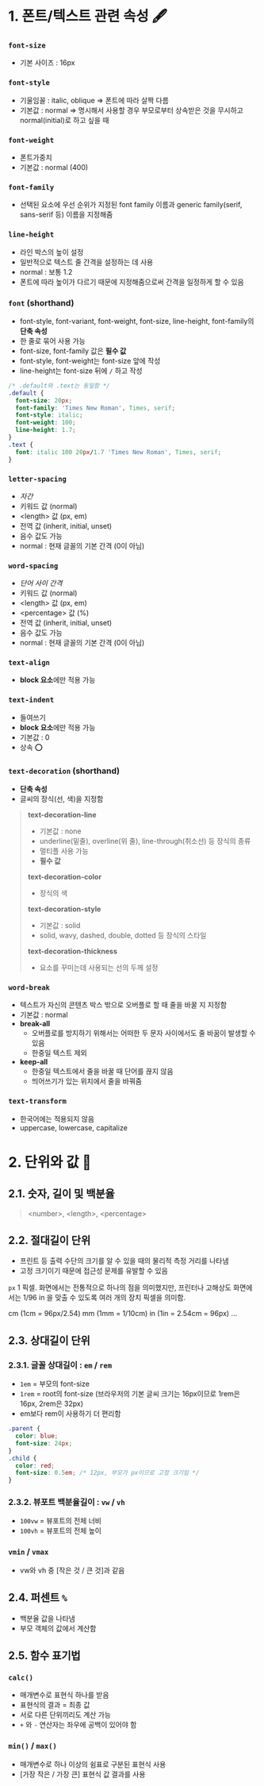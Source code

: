 # 1. 폰트/텍스트 관련 속성 🖋
### `font-size`
 - 기본 사이즈 : 16px
  
### `font-style`
 - 기울임꼴 : italic, oblique => 폰트에 따라 살짝 다름
 - 기본값 : normal => 명시해서 사용할 경우 부모로부터 상속받은 것을 무시하고 normal(initial)로 하고 싶을 때

### `font-weight`
 - 폰트가중치
 - 기본값 : normal (400)

### `font-family`
 - 선택된 요소에 우선 순위가 지정된 font family 이름과 generic family(serif, sans-serif 등) 이름을 지정해줌
  
### `line-height`
 - 라인 박스의 높이 설정
 - 일반적으로 텍스트 줄 간격을 설정하는 데 사용
 - normal : 보통 1.2
 - 폰트에 따라 높이가 다르기 때문에 지정해줌으로써 간격을 일정하게 할 수 있음

### `font` (shorthand)
 - font-style, font-variant, font-weight, font-size, line-height, font-family의 **단축 속성**
 - 한 줄로 묶어 사용 가능
 - font-size, font-family 값은 **필수 값**
 - font-style, font-weight는 font-size 앞에 작성
 - line-height는 font-size 뒤에 `/` 하고 작성
  
```css
/* .default와 .text는 동일함 */
.default {
  font-size: 20px;
  font-family: 'Times New Roman', Times, serif;
  font-style: italic;
  font-weight: 100;
  line-height: 1.7;
}
.text {
  font: italic 100 20px/1.7 'Times New Roman', Times, serif;
}
```

### `letter-spacing`
 - *자간*
 - 키워드 값 (normal)
 - \<length> 값 (px, em)
 - 전역 값 (inherit, initial, unset)
 -  음수 값도 가능
 -  normal : 현재 글꼴의 기본 간격 (0이 아님)

### `word-spacing`
 - *단어 사이 간격*
 - 키워드 값 (normal)
 - \<length> 값 (px, em)
 - \<percentage> 값 (%)
 - 전역 값 (inherit, initial, unset)
 -  음수 값도 가능
 -  normal : 현재 글꼴의 기본 간격 (0이 아님)

### `text-align`
 - **block 요소**에만 적용 가능
  
### `text-indent`
 - 들여쓰기
 - **block 요소**에만 적용 가능
 - 기본값 : 0
 - 상속 ⭕️

### `text-decoration` (shorthand)
 - **단축 속성**
 - 글씨의 장식(선, 색)을 지정함

 > **text-decoration-line**
 > - 기본값 : none
 > - underline(밑줄), overline(위 줄), line-through(취소선) 등 장식의 종류
 > - 멀티플 사용 가능
 > - **필수 값**
 >
 > **text-decoration-color**
 > - 장식의 색
 >
 > **text-decoration-style**
 > - 기본값 : solid
 > - solid, wavy, dashed, double, dotted 등 장식의 스타일
 >
 > **text-decoration-thickness**
 > - 요소를 꾸미는데 사용되는 선의 두께 설정

### `word-break`
 * 텍스트가 자신의 콘텐츠 박스 밖으로 오버플로 할 때 줄을 바꿀 지 지정함
 * 기본값 : normal
 * **break-all**
   - 오버플로를 방지하기 위해서는 어떠한 두 문자 사이에서도 줄 바꿈이 발생할 수 있음
   - 한중일 텍스트 제외
 * **keep-all**
   - 한중일 텍스트에서 줄을 바꿀 때 단어를 끊지 않음
   - 띄어쓰기가 있는 위치에서 줄을 바꿔줌
  
### `text-transform`
 - 한국어에는 적용되지 않음
 - uppercase, lowercase, capitalize

# 2. 단위와 값 📏

## 2.1. 숫자, 길이 및 백분율
> \<number>, \<length>, \<percentage>

## 2.2. 절대길이 단위
 - 프린트 등 출력 수단의 크기를 알 수 있을 때의 물리적 측정 거리를 나타냄
 - 고정 크기이기 때문에 접근성 문제를 유발할 수 있음
 
`px`
  1 픽셀. 화면에서는 전통적으로 하나의 점을 의미했지만, 프린터나 고해상도 화면에서는 1/96 in 을 맞출 수 있도록 여러 개의 장치 픽셀을 의미함.

cm (1cm = 96px/2.54)
mm (1mm = 1/10cm)
in (1in = 2.54cm = 96px)
...

## 2.3. 상대길이 단위
### 2.3.1. 글꼴 상대길이 : `em` / `rem`
   - `1em` = 부모의 font-size
   - `1rem` = root의 font-size (브라우저의 기본 글씨 크기는 16px이므로 1rem은 16px, 2rem은 32px)
   - em보다 rem이 사용하기 더 편리함

```css
.parent {
  color: blue;
  font-size: 24px;
}
.child {
  color: red;
  font-size: 0.5em; /* 12px, 부모가 px이므로 고정 크기임 */
}
```
### 2.3.2. 뷰포트 백분율길이 : `vw` / `vh`
 - `100vw` = 뷰포트의 전체 너비
 - `100vh` = 뷰포트의 전체 높이

### `vmin` / `vmax`
  - vw와 vh 중 [작은 것 / 큰 것]과 같음

## 2.4. 퍼센트 `%`
 - 백분율 값을 나타냄
 - 부모 객체의 값에서 계산함

## 2.5. 함수 표기법
### `calc()`
 - 매개변수로 표현식 하나를 받음
 - 표현식의 결과 = 최종 값
 - 서로 다른 단위끼리도 계산 가능
 - `+` 와 `-` 연산자는 좌우에 공백이 있어야 함

### `min()` / `max()`
- 매개변수로 하나 이상의 쉼표로 구분된 표현식 사용
- [가장 작은 / 가장 큰] 표현식 값 결과를 사용